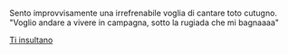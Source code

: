 Sento improvvisamente una irrefrenabile voglia di cantare toto cutugno.
"Voglio andare a vivere in campagna,
sotto la rugiada che mi bagnaaaa"

[Ti insultano](../insulti/insulti.md)